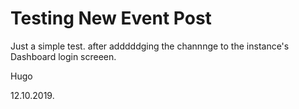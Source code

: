 # Testing New Event Post

Just a simple test. after adddddging the channnge to the instance's Dashboard login screeen.

Hugo

12.10.2019.
